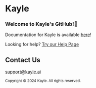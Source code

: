 # Kayle

### Welcome to Kayle's GitHub!👋

Documentation for Kayle is available [here](https://kayle.ai/docs)!

Looking for help? [Try our Help Page](https://kayle.ai/help)

## Contact Us

support@kayle.ai

<sub>Copyright © 2024 Kayle. All rights reserved.</sub>

